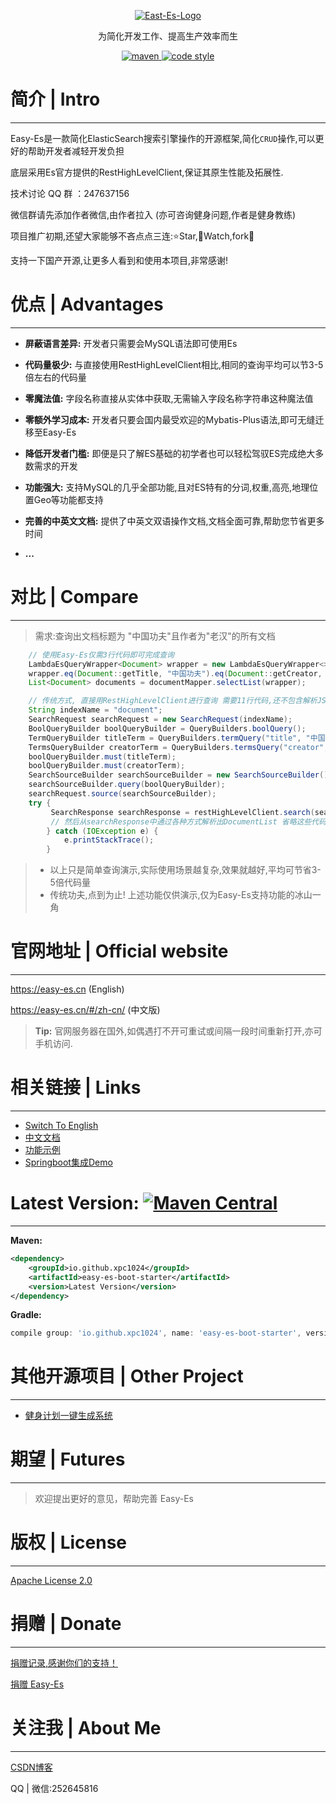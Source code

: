 <p align="center">
  <a href="https://www.yuque.com/laohan-14b9d/foyrfa/naw1ie">
   <img alt="East-Es-Logo" src="https://iknow.hs.net/6361ec1d-edca-4358-98c1-e7a309e15a39.png">
  </a>
</p>

<p align="center">
  为简化开发工作、提高生产效率而生
</p>

<p align="center">
  <a href="https://search.maven.org/search?q=g:io.github.xpc1024%20a:easy-*">
    <img alt="maven" src="https://img.shields.io/github/v/release/xpc1024/easy-es?include_prereleases&logo=xpc&style=plastic">
  </a>

  <a href="https://www.apache.org/licenses/LICENSE-2.0">
    <img alt="code style" src="https://img.shields.io/badge/license-Apache%202-4EB1BA.svg?style=flat-square">
  </a>
</p>

# 简介 | Intro
---

Easy-Es是一款简化ElasticSearch搜索引擎操作的开源框架,简化`CRUD`操作,可以更好的帮助开发者减轻开发负担

底层采用Es官方提供的RestHighLevelClient,保证其原生性能及拓展性.

技术讨论 QQ 群 ：247637156 

微信群请先添加作者微信,由作者拉入 (亦可咨询健身问题,作者是健身教练)

项目推广初期,还望大家能够不吝点点三连:⭐Star,👀Watch,fork📌

支持一下国产开源,让更多人看到和使用本项目,非常感谢!

# 优点 | Advantages
---

- **屏蔽语言差异:** 开发者只需要会MySQL语法即可使用Es

- **代码量极少:** 与直接使用RestHighLevelClient相比,相同的查询平均可以节3-5倍左右的代码量
- **零魔法值:** 字段名称直接从实体中获取,无需输入字段名称字符串这种魔法值
- **零额外学习成本:** 开发者只要会国内最受欢迎的Mybatis-Plus语法,即可无缝迁移至Easy-Es
- **降低开发者门槛:** 即便是只了解ES基础的初学者也可以轻松驾驭ES完成绝大多数需求的开发
- **功能强大:** 支持MySQL的几乎全部功能,且对ES特有的分词,权重,高亮,地理位置Geo等功能都支持
- **完善的中英文文档:** 提供了中英文双语操作文档,文档全面可靠,帮助您节省更多时间
- **...**

# 对比 | Compare
---
> 需求:查询出文档标题为 "中国功夫"且作者为"老汉"的所有文档
```java
    // 使用Easy-Es仅需3行代码即可完成查询
    LambdaEsQueryWrapper<Document> wrapper = new LambdaEsQueryWrapper<>();
    wrapper.eq(Document::getTitle, "中国功夫").eq(Document::getCreator, "老汉");
    List<Document> documents = documentMapper.selectList(wrapper);
```

```java
    // 传统方式, 直接用RestHighLevelClient进行查询 需要11行代码,还不包含解析JSON代码
    String indexName = "document";
    SearchRequest searchRequest = new SearchRequest(indexName);
    BoolQueryBuilder boolQueryBuilder = QueryBuilders.boolQuery();
    TermQueryBuilder titleTerm = QueryBuilders.termQuery("title", "中国功夫");
    TermsQueryBuilder creatorTerm = QueryBuilders.termsQuery("creator", "老汉");
    boolQueryBuilder.must(titleTerm);
    boolQueryBuilder.must(creatorTerm);
    SearchSourceBuilder searchSourceBuilder = new SearchSourceBuilder();
    searchSourceBuilder.query(boolQueryBuilder);
    searchRequest.source(searchSourceBuilder);
    try {
         SearchResponse searchResponse = restHighLevelClient.search(searchRequest, RequestOptions.DEFAULT);
         // 然后从searchResponse中通过各种方式解析出DocumentList 省略这些代码...
        } catch (IOException e) {
            e.printStackTrace();
        }
```
> * 以上只是简单查询演示,实际使用场景越复杂,效果就越好,平均可节省3-5倍代码量
> * 传统功夫,点到为止! 上述功能仅供演示,仅为Easy-Es支持功能的冰山一角

# 官网地址 | Official website
---
https://easy-es.cn (English)

https://easy-es.cn/#/zh-cn/ (中文版)

> **Tip:** 官网服务器在国外,如偶遇打不开可重试或间隔一段时间重新打开,亦可手机访问.

# 相关链接 | Links
---

- [Switch To English](https://gitee.com/easy-es/easy-es/blob/master/README_EN.md)
- [中文文档](https://www.yuque.com/books/share/52959a47-d9e5-404e-a750-7d139dfd3b24/naw1ie)
- [功能示例](https://gitee.com/easy-es/easy-es-springboot-demo)
- [Springboot集成Demo](https://easy-es.cn/#/zh-cn/demo)

# Latest Version: [![Maven Central](https://img.shields.io/github/v/release/xpc1024/easy-es?include_prereleases&logo=xpc&style=plastic)](https://search.maven.org/search?q=g:io.github.xpc1024%20a:easy-*)
---
**Maven:**
``` xml
<dependency>
    <groupId>io.github.xpc1024</groupId>
    <artifactId>easy-es-boot-starter</artifactId>
    <version>Latest Version</version>
</dependency>
```
**Gradle:**
```groovy
compile group: 'io.github.xpc1024', name: 'easy-es-boot-starter', version: 'Latest Version'
```

# 其他开源项目 | Other Project
---

- [健身计划一键生成系统](https://gitee.com/easy-es/fit-plan)

# 期望 | Futures
---

> 欢迎提出更好的意见，帮助完善 Easy-Es

# 版权 | License
---

[Apache License 2.0](https://www.apache.org/licenses/LICENSE-2.0)

# 捐赠 | Donate
---

[捐赠记录,感谢你们的支持！](https://www.yuque.com/laohan-14b9d/foyrfa/ipxxr2)

[捐赠 Easy-Es](https://www.yuque.com/laohan-14b9d/foyrfa/wn1iha)

# 关注我 | About Me
---

[CSDN博客](https://blog.csdn.net/lovexiaotaozi?spm=3001.5343)

QQ | 微信:252645816
